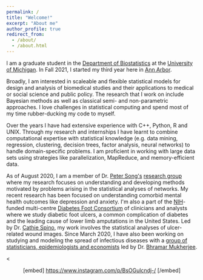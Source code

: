 ```yaml
---
permalink: /
title: "Welcome!"
excerpt: "About me"
author_profile: true
redirect_from: 
  - /about/
  - /about.html
---
```


I am a graduate student in the [Department of Biostatistics](https://www.linkedin.com/in/soumik-purkayastha-a74989205/) at the [University of Michigan](www.umich.edu). In Fall 2021, I started my third year here in [Ann Arbor](https://www.annarbor.org). 

Broadly, I am interested in scaleable and flexible statistical models for design and analysis of biomedical studies and their applications to medical or social science and public policy. The research that I work on include Bayesian methods as well as classical semi- and non-parametric approaches. I love challenges in statistical computing and spend most of my time rubber-ducking my code to myself. 

Over the years I have had extensive experience with C++, Python, R and UNIX. Through my research and internships I have learnt to combine computational expertise with statistical knowledge (e.g. data mining, regression, clustering, decision trees, factor analysis, neural networks) to handle domain-specific problems. I am proficient in working with large data sets 
using strategies like parallelization, MapReduce, and memory-efficient data.  

As of August 2020, I am a member of Dr. [Peter Song's](https://sph.umich.edu/faculty-profiles/song-peter.html) [research group](http://websites.umich.edu/~songlab/) where my research focuses on understanding and developing methods motivated by problems arising in the statistical analyses of networks. My recent research has been focused on understanding comorbid mental health outcomes like depression and anxiety. I'm also a part of the [NIH](https://www.nih.gov)-funded multi-centre [Diabetes Foot Consortium](http://diabeticfootconsortium.org) of clinicians and analysts where we study diabetic foot ulcers, a common complication of diabetes and the leading cause of lower limb amputations in the United States. Led by Dr. [Cathie Spino](https://sph.umich.edu/faculty-profiles/spino-cathie.html), my work involves the statistical analyses of ulcer-related wound images.  Since March 2020, I have also been working on studying and modeling the spread of infectious diseases with a [group of statisticians, epidemiologists and economists](https://umich-biostatistics.shinyapps.io/covid19/) led by Dr. [Bhramar Mukherjee](https://sph.umich.edu/faculty-profiles/mukherjee-bhramar.html). 



<<div align="center">
   [embed]
      https://www.instagram.com/p/BsOGulcndj-/
   [/embed]
</div>
